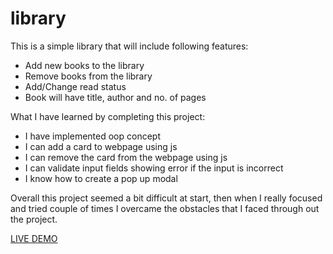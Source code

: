 # library

This is a simple library that will include following features:

- Add new books to the library
- Remove books from the library
- Add/Change read status
- Book will have title, author and no. of pages

What I have learned by completing this project:

- I have implemented oop concept
- I can add a card to webpage using js
- I can remove the card from the webpage using js
- I can validate input fields showing error if the input is incorrect
- I know how to create a pop up modal

Overall this project seemed a bit difficult at start, then when I really focused and tried couple of times I overcame the obstacles that I faced through out the project.

[LIVE DEMO](https://isaaxh.github.io/library)
